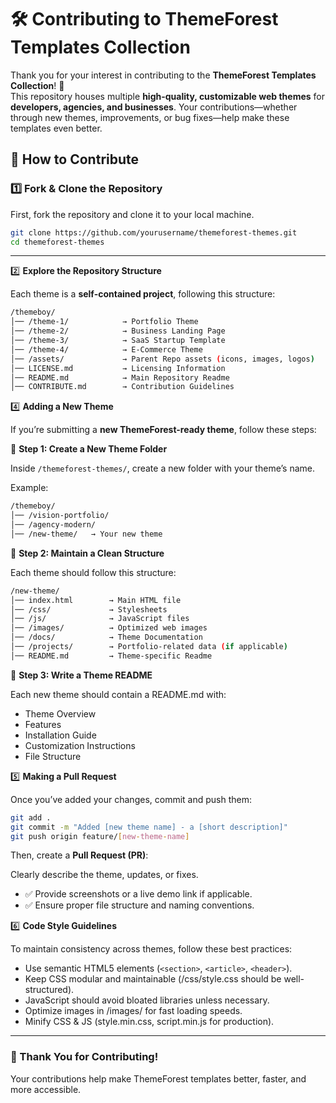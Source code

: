 # **🛠️ Contributing to ThemeForest Templates Collection**

Thank you for your interest in contributing to the **ThemeForest Templates Collection**! 🚀  
This repository houses multiple **high-quality, customizable web themes** for **developers, agencies, and businesses**. Your contributions—whether through new themes, improvements, or bug fixes—help make these templates even better.

## **📌 How to Contribute**

### **1️⃣ Fork & Clone the Repository**
First, fork the repository and clone it to your local machine.

```bash
git clone https://github.com/yourusername/themeforest-themes.git
cd themeforest-themes
```

---

2️⃣ **Explore the Repository Structure**

Each theme is a **self-contained project**, following this structure:

```bash
/themeboy/
│── /theme-1/            → Portfolio Theme
│── /theme-2/            → Business Landing Page
│── /theme-3/            → SaaS Startup Template
│── /theme-4/            → E-Commerce Theme
│── /assets/             → Parent Repo assets (icons, images, logos)
│── LICENSE.md           → Licensing Information
│── README.md            → Main Repository Readme
│── CONTRIBUTE.md        → Contribution Guidelines
```

4️⃣ **Adding a New Theme**

If you’re submitting a **new ThemeForest-ready theme**, follow these steps:

🔹 **Step 1: Create a New Theme Folder**

Inside `/themeforest-themes/`, create a new folder with your theme’s name.

Example:

```bash
/themeboy/
│── /vision-portfolio/
│── /agency-modern/
│── /new-theme/   → Your new theme
```

🔹 **Step 2: Maintain a Clean Structure**

Each theme should follow this structure:

```bash
/new-theme/
│── index.html        → Main HTML file
│── /css/             → Stylesheets
│── /js/              → JavaScript files
│── /images/          → Optimized web images
│── /docs/            → Theme Documentation
│── /projects/        → Portfolio-related data (if applicable)
│── README.md         → Theme-specific Readme
```

🔹 **Step 3: Write a Theme README**

Each new theme should contain a README.md with:
 - Theme Overview
 - Features
 - Installation Guide
 - Customization Instructions
 - File Structure

 5️⃣ **Making a Pull Request**

Once you’ve added your changes, commit and push them:

```bash
git add .
git commit -m "Added [new theme name] - a [short description]"
git push origin feature/[new-theme-name]
```

Then, create a **Pull Request (PR)**:

Clearly describe the theme, updates, or fixes.

- ✅ Provide screenshots or a live demo link if applicable.
- ✅ Ensure proper file structure and naming conventions.


6️⃣ **Code Style Guidelines**

To maintain consistency across themes, follow these best practices:

 - Use semantic HTML5 elements (`<section>`, `<article>`, `<header>`).
 - Keep CSS modular and maintainable (/css/style.css should be well-structured).
 - JavaScript should avoid bloated libraries unless necessary.
 - Optimize images in /images/ for fast loading speeds.
 - Minify CSS & JS (style.min.css, script.min.js for production).

---

### 🚀 Thank You for Contributing!

Your contributions help make ThemeForest templates better, faster, and more accessible.